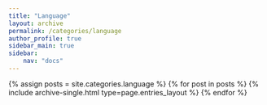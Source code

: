 ```yaml
---
title: "Language"
layout: archive
permalink: /categories/language
author_profile: true
sidebar_main: true
sidebar:
    nav: "docs"
---
```


{% assign posts = site.categories.language %}
{% for post in posts %} {% include archive-single.html type=page.entries_layout %} {% endfor %}